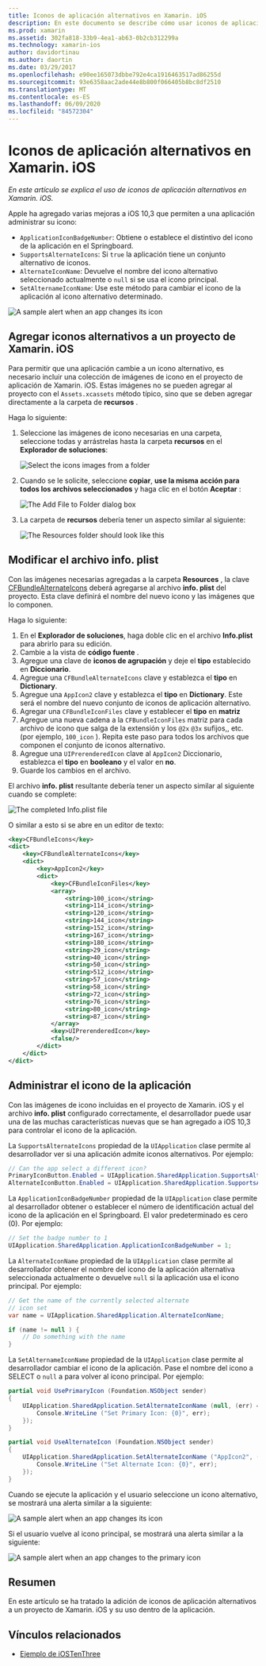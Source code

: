 ```yaml
---
title: Iconos de aplicación alternativos en Xamarin. iOS
description: En este documento se describe cómo usar iconos de aplicación alternativos en Xamarin. iOS. Describe cómo agregar estos iconos a un proyecto de Xamarin. iOS, cómo modificar el archivo info. plist y cómo administrar el icono de la aplicación mediante programación.
ms.prod: xamarin
ms.assetid: 302fa818-33b9-4ea1-ab63-0b2cb312299a
ms.technology: xamarin-ios
author: davidortinau
ms.author: daortin
ms.date: 03/29/2017
ms.openlocfilehash: e90ee165073dbbe792e4ca1916463517ad86255d
ms.sourcegitcommit: 93e6358aac2ade44e8b800f066405b8bc8df2510
ms.translationtype: MT
ms.contentlocale: es-ES
ms.lasthandoff: 06/09/2020
ms.locfileid: "84572304"
---
```

# <a name="alternate-app-icons-in-xamarinios"></a>Iconos de aplicación alternativos en Xamarin. iOS

_En este artículo se explica el uso de iconos de aplicación alternativos en Xamarin. iOS._

Apple ha agregado varias mejoras a iOS 10,3 que permiten a una aplicación administrar su icono:

- `ApplicationIconBadgeNumber`: Obtiene o establece el distintivo del icono de la aplicación en el Springboard.
- `SupportsAlternateIcons`: Si `true` la aplicación tiene un conjunto alternativo de iconos.
- `AlternateIconName`: Devuelve el nombre del icono alternativo seleccionado actualmente o `null` si se usa el icono principal.
- `SetAlternameIconName`: Use este método para cambiar el icono de la aplicación al icono alternativo determinado.

![](alternate-app-icons-images/icons04.png "A sample alert when an app changes its icon")

<a name="Adding-Alternate-Icons"></a>

## <a name="adding-alternate-icons-to-a-xamarinios-project"></a>Agregar iconos alternativos a un proyecto de Xamarin. iOS

Para permitir que una aplicación cambie a un icono alternativo, es necesario incluir una colección de imágenes de icono en el proyecto de aplicación de Xamarin. iOS. Estas imágenes no se pueden agregar al proyecto con el `Assets.xcassets` método típico, sino que se deben agregar directamente a la carpeta de **recursos** .

Haga lo siguiente:

1. Seleccione las imágenes de icono necesarias en una carpeta, seleccione todas y arrástrelas hasta la carpeta **recursos** en el **Explorador de soluciones**:

    ![](alternate-app-icons-images/icons00.png "Select the icons images from a folder")

2. Cuando se le solicite, seleccione **copiar**, **use la misma acción para todos los archivos seleccionados** y haga clic en el botón **Aceptar** :

    ![](alternate-app-icons-images/icons02.png "The Add File to Folder dialog box")

3. La carpeta de **recursos** debería tener un aspecto similar al siguiente:

    ![](alternate-app-icons-images/icons01.png "The Resources folder should look like this")

<a name="Modifying-the-Info.plist-File"></a>

## <a name="modifying-the-infoplist-file"></a>Modificar el archivo info. plist

Con las imágenes necesarias agregadas a la carpeta **Resources** , la clave [CFBundleAlternateIcons](https://developer.apple.com/library/content/documentation/General/Reference/InfoPlistKeyReference/Articles/CoreFoundationKeys.html#//apple_ref/doc/uid/TP40009249-SW13) deberá agregarse al archivo **info. plist** del proyecto. Esta clave definirá el nombre del nuevo icono y las imágenes que lo componen.

Haga lo siguiente:

1. En el **Explorador de soluciones**, haga doble clic en el archivo **Info.plist** para abrirlo para su edición.
2. Cambie a la vista de **código fuente** .
3. Agregue una clave de **iconos de agrupación** y deje el **tipo** establecido en **Diccionario**.
4. Agregue una `CFBundleAlternateIcons` clave y establezca el **tipo** en **Dictionary**.
5. Agregue una `AppIcon2` clave y establezca el **tipo** en **Dictionary**. Este será el nombre del nuevo conjunto de iconos de aplicación alternativo.
6. Agregar una `CFBundleIconFiles` clave y establecer el **tipo** en **matriz**
7. Agregue una nueva cadena a la `CFBundleIconFiles` matriz para cada archivo de icono que salga de la extensión y los `@2x` `@3x` sufijos,, etc. (por ejemplo, `100_icon` ). Repita este paso para todos los archivos que componen el conjunto de iconos alternativo.
8. Agregue una `UIPrerenderedIcon` clave al `AppIcon2` Diccionario, establezca el **tipo** en **booleano** y el valor en **no**.
9. Guarde los cambios en el archivo.

El archivo **info. plist** resultante debería tener un aspecto similar al siguiente cuando se complete:

![](alternate-app-icons-images/icons03.png "The completed Info.plist file")

O similar a esto si se abre en un editor de texto:

```xml
<key>CFBundleIcons</key>
<dict>
    <key>CFBundleAlternateIcons</key>
    <dict>
        <key>AppIcon2</key>
        <dict>
            <key>CFBundleIconFiles</key>
            <array>
                <string>100_icon</string>
                <string>114_icon</string>
                <string>120_icon</string>
                <string>144_icon</string>
                <string>152_icon</string>
                <string>167_icon</string>
                <string>180_icon</string>
                <string>29_icon</string>
                <string>40_icon</string>
                <string>50_icon</string>
                <string>512_icon</string>
                <string>57_icon</string>
                <string>58_icon</string>
                <string>72_icon</string>
                <string>76_icon</string>
                <string>80_icon</string>
                <string>87_icon</string>
            </array>
            <key>UIPrerenderedIcon</key>
            <false/>
        </dict>
    </dict>
</dict>
```

<a name="Managing-the-Apps-Icon"></a>

## <a name="managing-the-apps-icon"></a>Administrar el icono de la aplicación 

Con las imágenes de icono incluidas en el proyecto de Xamarin. iOS y el archivo **info. plist** configurado correctamente, el desarrollador puede usar una de las muchas características nuevas que se han agregado a iOS 10,3 para controlar el icono de la aplicación.

La `SupportsAlternateIcons` propiedad de la `UIApplication` clase permite al desarrollador ver si una aplicación admite iconos alternativos. Por ejemplo:

```csharp
// Can the app select a different icon?
PrimaryIconButton.Enabled = UIApplication.SharedApplication.SupportsAlternateIcons;
AlternateIconButton.Enabled = UIApplication.SharedApplication.SupportsAlternateIcons;
```

La `ApplicationIconBadgeNumber` propiedad de la `UIApplication` clase permite al desarrollador obtener o establecer el número de identificación actual del icono de la aplicación en el Springboard. El valor predeterminado es cero (0). Por ejemplo:

```csharp
// Set the badge number to 1
UIApplication.SharedApplication.ApplicationIconBadgeNumber = 1;
```

La `AlternateIconName` propiedad de la `UIApplication` clase permite al desarrollador obtener el nombre del icono de la aplicación alternativa seleccionada actualmente o devuelve `null` si la aplicación usa el icono principal. Por ejemplo:

```csharp
// Get the name of the currently selected alternate
// icon set
var name = UIApplication.SharedApplication.AlternateIconName;

if (name != null ) {
    // Do something with the name
}
```

La `SetAlternameIconName` propiedad de la `UIApplication` clase permite al desarrollador cambiar el icono de la aplicación. Pase el nombre del icono a SELECT o `null` a para volver al icono principal. Por ejemplo:

```csharp
partial void UsePrimaryIcon (Foundation.NSObject sender)
{
    UIApplication.SharedApplication.SetAlternateIconName (null, (err) => {
        Console.WriteLine ("Set Primary Icon: {0}", err);
    });
}

partial void UseAlternateIcon (Foundation.NSObject sender)
{
    UIApplication.SharedApplication.SetAlternateIconName ("AppIcon2", (err) => {
        Console.WriteLine ("Set Alternate Icon: {0}", err);
    });
}
```

Cuando se ejecute la aplicación y el usuario seleccione un icono alternativo, se mostrará una alerta similar a la siguiente:

![](alternate-app-icons-images/icons04.png "A sample alert when an app changes its icon")

Si el usuario vuelve al icono principal, se mostrará una alerta similar a la siguiente:

![](alternate-app-icons-images/icons05.png "A sample alert when an app changes to the primary icon")

<a name="Summary"></a>

## <a name="summary"></a>Resumen

En este artículo se ha tratado la adición de iconos de aplicación alternativos a un proyecto de Xamarin. iOS y su uso dentro de la aplicación.

## <a name="related-links"></a>Vínculos relacionados

- [Ejemplo de iOSTenThree](https://docs.microsoft.com/samples/xamarin/ios-samples/ios10-iostenthree/)
